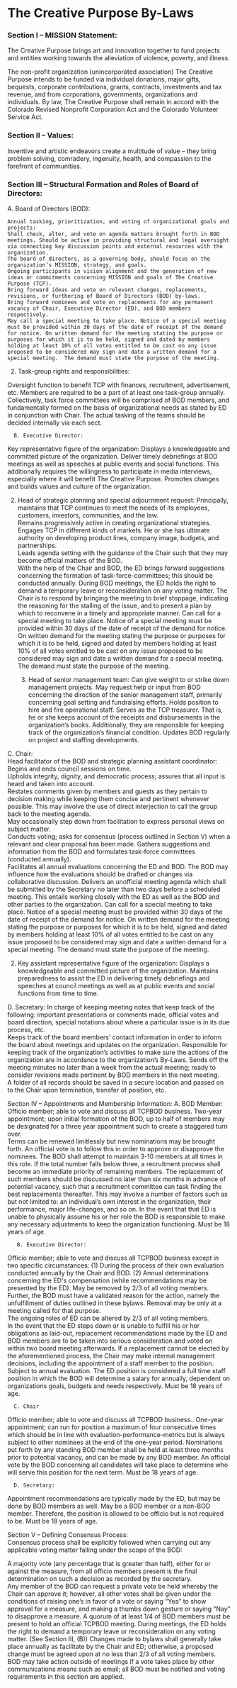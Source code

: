  # The Creative Purpose By-Laws 

### Section I – MISSION Statement: 
The Creative Purpose brings art and innovation together to fund projects and entities working towards the alleviation of violence, poverty, and illness.

The non-profit organization (unincorporated association) The Creative Purpose intends to be funded via individual donations, major gifts, bequests, corporate contributions, grants, contracts, investments and tax revenue, and from corporations, governments, organizations and individuals. By law, The Creative Purpose shall remain in accord with the Colorado Revised Nonprofit Corporation Act and the Colorado Volunteer Service Act.

### Section II – Values: 

Inventive and artistic endeavors create a multitude of value – they bring problem solving, comradery, ingenuity, health, and compassion to the forefront of communities. 

### Section III – Structural Formation and Roles of Board of Directors:  
A. Board of Directors (BOD): 

	Annual tasking, prioritization, and voting of organizational goals and projects: 
	Shall check, alter, and vote on agenda matters brought forth in BOD meetings. Should be active in providing structural and legal oversight via connecting key discussion points and external resources with the organization. 
	The board of directors, as a governing body, should focus on the organization’s MISSION, strategy, and goals.
	Ongoing participants in vision alignment and the generation of new ideas or commitments concerning MISSION and goals of The Creative Purpose (TCP). 
	Bring forward ideas and vote on relevant changes, replacements, revisions, or furthering of Board of Directors (BOD) by-laws. 
	Bring forward nominees and vote on replacements for any permanent vacancy of Chair, Executive Director (ED), and BOD members respectively. 
	May call a special meeting to take place. Notice of a special meeting must be provided within 30 days of the date of receipt of the demand for notice. On written demand for the meeting stating the purpose or purposes for which it is to be held, signed and dated by members holding at least 10% of all votes entitled to be cast on any issue proposed to be considered may sign and date a written demand for a special meeting.  The demand must state the purpose of the meeting.    

2. Task-group rights and responsibilities: 

Oversight function to benefit TCP with finances, recruitment, advertisement, etc. Members are required to be a part of at least one task-group annually.   
Collectively, task force committees will be comprised of BOD members, and fundamentally formed on the basis of organizational needs as stated by ED in conjunction with Chair. The actual tasking of the teams should be decided internally via each sect. 
   
      B. Executive Director:      

Key representative figure of the organization: 
Displays a knowledgeable and committed picture of the organization. 
Deliver timely debriefings at BOD meetings as well as speeches at public events and social functions. This additionally requires the willingness to participate in media interviews, especially where it will benefit The Creative Purpose. 
Promotes changes and builds values and culture of the organization. 
 
2.  Head of strategic planning and special adjournment request: 
Principally, maintains that TCP continues to meet the needs of its employees, customers, investors, communities, and the law.  
Remains progressively active in creating organizational strategies. 
Engages TCP in different kinds of markets. He or she has ultimate authority on developing product lines, company image, budgets, and partnerships.  
Leads agenda setting with the guidance of the Chair such that they may become official matters of the BOD.  
With the help of the Chair and BOD, the ED brings forward suggestions concerning the formation of task-force-committees; this should be conducted annually. 
During BOD meetings, the ED holds the right to demand a temporary leave or reconsideration on any voting matter. The Chair is to respond by bringing the meeting to brief stoppage, indicating the reasoning for the stalling of the issue, and to present a plan by which to reconvene in a timely and appropriate manner. 
Can call for a special meeting to take place. Notice of a special meeting must be provided within 30 days of the date of receipt of the demand for notice. On written demand for the meeting stating the purpose or purposes for which it is to be held, signed and dated by members holding at least 10% of all votes entitled to be cast on any issue proposed to be considered may sign and date a written demand for a special meeting.  The demand must state the purpose of the meeting.  

 	3. Head of senior management team: 
Can give weight to or strike down management projects. 
May request help or input from BOD concerning the direction of the senior management staff, primarily concerning goal setting and fundraising efforts. 
Holds position to hire and fire operational staff. 
Serves as the TCP treasurer. That is, he or she keeps account of the receipts and disbursements in the organization’s books. Additionally, they are responsible for keeping track of the organization’s financial condition. 
Updates BOD regularly on project and staffing developments. 


C. Chair:  
Head facilitator of the BOD and strategic planning assistant coordinator: 
Begins and ends council sessions on time.  
Upholds integrity, dignity, and democratic process; assures that all input is heard and taken into account.   
Restates comments given by members and guests as they pertain to decision making while keeping them concise and pertinent whenever possible. This may involve the use of direct interjection to call the group back to the meeting agenda.                                         
May occasionally step down from facilitation to express personal views on subject matter.  
Conducts voting; asks for consensus (process outlined in Section V) when a relevant and clear proposal has been made. 
Gathers suggestions and information from the BOD and formulates task-force committees (conducted annually).  
Facilitates all annual evaluations concerning the ED and BOD. The BOD may influence how the evaluations should be drafted or changes via collaborative discussion. 
Delivers an unofficial meeting agenda which shall be submitted by the Secretary no later than two days before a scheduled meeting. This entails working closely with the ED as well as the BOD and other parties to the organization. 
Can call for a special meeting to take place. Notice of a special meeting must be provided within 30 days of the date of receipt of the demand for notice. On written demand for the meeting stating the purpose or purposes for which it is to be held, signed and dated by members holding at least 10% of all votes entitled to be cast on any issue proposed to be considered may sign and date a written demand for a special meeting.  The demand must state the purpose of the meeting. 

2. Key assistant representative figure of the organization: 
Displays a knowledgeable and committed picture of the organization. 
Maintains preparedness to assist the ED in delivering timely debriefings and speeches at council meetings as well as at public events and social functions from time to time.  
 
D. Secretary: 
In charge of keeping meeting notes that keep track of the following: important presentations or comments made, official votes and board direction, special notations about where a particular issue is in its due process, etc.   
Keeps track of the board members’ contact information in order to inform the board about meetings and updates on the organization.
Responsible for keeping track of the organization’s activities to make sure the actions of the organization are in accordance to the organization’s By-Laws. 
Sends off the meeting minutes no later than a week from the actual meeting; ready to consider revisions made pertinent by BOD members in the next meeting.  
A folder of all records should be saved in a secure location and passed on to the Chair upon termination, transfer of position, etc. 
 
Section IV – Appointments and Membership Information: 
      A. BOD Member: 
Officio member; able to vote and discuss all TCPBOD business. 
Two-year appointment; upon initial formation of the BOD, up to half of members may be designated for a three year appointment such to create a staggered turn over.   
Terms can be renewed limitlessly but new nominations may be brought forth. An official vote is to follow this in order to approve or disapprove the nominees. 
The BOD shall attempt to maintain 3-10 members at all times in this role. If the total number falls below three, a recruitment process shall become an immediate priority of remaining members. 
The replacement of such members should be discussed no later than six months in advance of potential vacancy, such that a recruitment committee can task finding the best replacements thereafter. This may involve a number of factors such as but not limited to: an individual’s own interest in the organization, their performance, major life-changes, and so on. 
In the event that that ED is unable to physically assume his or her role the BOD is responsible to make any necessary adjustments to keep the organization functioning. 
Must be 18 years of age.

       B. Executive Director:
Officio member; able to vote and discuss all TCPBOD business except in two specific circumstances: (1) During the process of their own evaluation conducted annually by the Chair and BOD. (2) Annual determinations concerning the ED's compensation (while recommendations may be presented by the ED). 
May be removed by 2/3 of all voting members. Further, the BOD must have a validated reason for the action, namely the unfulfillment of duties outlined in these bylaws. Removal may be only at a meeting called for that purpose.  
The ongoing roles of ED can be altered by 2/3 of all voting members.  
In the event that the ED steps down or is unable to fulfill his or her obligations as laid-out, replacement recommendations made by the ED and BOD members are to be taken into serious consideration and voted on within two board meeting afterwards. If a replacement cannot be elected by the aforementioned process, the Chair may make internal management decisions, including the appointment of a staff member to the position.  
Subject to annual evaluation. The ED position is considered a full time staff position in which the BOD will determine a salary for annually, dependent on organizations goals, budgets and needs respectively. 
Must be 18 years of age. 
 
      C. Chair  
Officio member; able to vote and discuss all TCPBOD business.. 
One-year appointment; can run for position a maximum of four consecutive times which should be in line with evaluation-performance-metrics but is always subject to other nominees at the end of the one-year period. 
Nominations put forth by any standing BOD member shall be held at least three months prior to potential vacancy, and can be made by any BOD member. 
An official vote by the BOD concerning all candidates will take place to determine who will serve this position for the next term. 
Must be 18 years of age. 

      D. Secretary: 
Appointment recommendations are typically made by the ED, but may be done by BOD members as well. 
May be a BOD member or a non-BOD member. Therefore, the position is allowed to be officio but is not required to be.
Must be 18 years of age. 

Section V – Defining Consensus Process:  
Consensus process shall be explicitly followed when carrying out any applicable voting matter falling under the scope of the BOD: 

A majority vote (any percentage that is greater than half), either for or against the measure, from all officio members present is the final determination on such a decision as recorded by the secretary.  
Any member of the BOD can request a private vote be held whereby the Chair can approve it; however, all other votes shall be given under the conditions of raising one’s in favor of a vote or saying “Yea” to show approval for a measure, and making a thumbs down gesture or saying “Nay” to disapprove a measure. 
A quorum of at least 1/4 of BOD members must be present to hold an official TCPBOD meeting. 
During meetings, the ED holds the right to demand a temporary leave or reconsideration on any voting matter.  (See Section III, (B)) 
Changes made to bylaws shall generally take place annually as facilitate by the Chair and ED; otherwise, a proposed change must be agreed upon at no less than 2/3 of all voting members.  
BOD may take action outside of meetings if a vote takes place by other communications means such as email; all BOD must be notified and voting requirements in this section are applied.  
 

